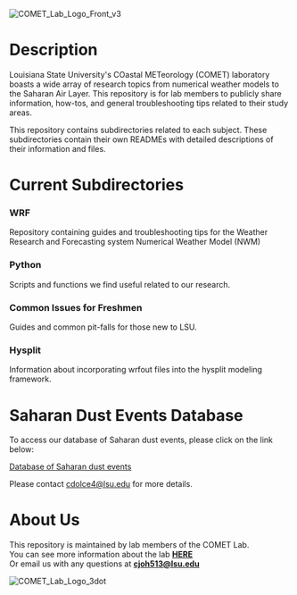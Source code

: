 ![COMET_Lab_Logo_Front_v3](https://github.com/user-attachments/assets/3e20f6fb-bc99-44d9-90e7-de69ee611976)

# Description
Louisiana State University's COastal METeorology (COMET) laboratory boasts a wide array of research topics from numerical weather models to the Saharan Air Layer.  This repository is for lab members to publicly share information, how-tos, and general troubleshooting tips related to their study areas.

This repository contains subdirectories related to each subject. These subdirectories contain their own READMEs with detailed descriptions of their information and files.


# Current Subdirectories
### WRF
Repository containing guides and troubleshooting tips for the Weather Research and Forecasting system Numerical Weather Model (NWM)

### Python
Scripts and functions we find useful related to our research.

### Common Issues for Freshmen
Guides and common pit-falls for those new to LSU.

### Hysplit
Information about incorporating wrfout files into the hysplit modeling framework.

# Saharan Dust Events Database
To access our database of Saharan dust events, please click on the link below:

[Database of Saharan dust events](https://github.com/hdolce/DERSAD-Database)

Please contact cdolce4@lsu.edu for more details.

# About Us
This repository is maintained by lab members of the COMET Lab.  
You can see more information about the lab [**HERE**](https://faculty.lsu.edu/paulmiller/comet_lab.php)\
Or email us with any questions at **cjoh513@lsu.edu**





![COMET_Lab_Logo_3dot](https://github.com/user-attachments/assets/279a5043-5716-4476-83cf-c92da097d093)
